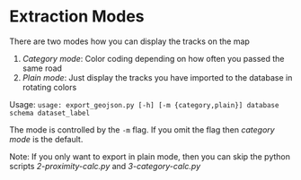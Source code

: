 # Extraction Modes

There are two modes how you can display the tracks on the map

1. *Category mode*: Color coding depending on how often you passed the same road
2. *Plain mode*: Just display the tracks you have imported to the database in rotating colors

Usage: `usage: export_geojson.py [-h] [-m {category,plain}] database schema dataset_label`

The mode is controlled by the `-m` flag. If you omit the flag then *category mode* is the default.

Note: If you only want to export in plain mode, then you can skip the python scripts *2-proximity-calc.py* and *3-category-calc.py* 
